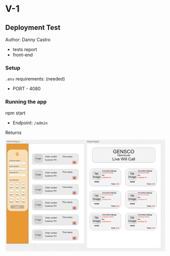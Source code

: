 # V-1

## Deployment Test

Author: Danny Castro

- tests report
- front-end

### Setup

`.env` requirements: (needed)

- PORT - 4080

### Running the app

npm start

- Endpoint: `/admin`

Returns

![Page Layout](../asset/images/pageLayout.png)
